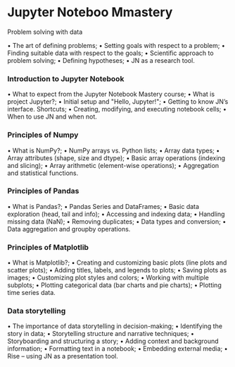 # Jupyter Noteboo Mmastery

Problem solving with data

• The art of defining problems;
• Setting goals with respect to а problem;
• Finding suitable data with respect to the goals;
• Scientific approach to problem solving;
• Defining hypotheses;
• JN as a research tool.

### Introduction to Jupyter Notebook

• What to expect from the Jupyter Notebook Mastery course;
• What is project Jupyter?;
• Initial setup and "Hello, Jupyter!";
• Getting to know JN’s interface. Shortcuts;
• Creating, modifying, and executing notebook cells;
• When to use JN and when not.

### Principles of Numpy

• What is NumPy?;
• NumPy arrays vs. Python lists;
• Array data types;
• Array attributes (shape, size and dtype);
• Basic array operations (indexing and slicing);
• Array arithmetic (element-wise operations);
• Aggregation and statistical functions.

### Principles of Pandas

• What is Pandas?;
• Pandas Series and DataFrames;
• Basic data exploration (head, tail and info);
• Accessing and indexing data;
• Handling missing data (NaN);
• Removing duplicates;
• Data types and conversion;
• Data aggregation and groupby operations.

### Principles of Matplotlib

• What is Matplotlib?;
• Creating and customizing basic plots (line plots and scatter plots);
• Adding titles, labels, and legends to plots;
• Saving plots as images;
• Customizing plot styles and colors;
• Working with multiple subplots;
• Plotting categorical data (bar charts and pie charts);
• Plotting time series data.

### Data storytelling

• The importance of data storytelling in decision-making;
• Identifying the story in data;
• Storytelling structure and narrative techniques;
• Storyboarding and structuring а story;
• Adding context and background information;
• Formatting text in а notebook;
• Embedding external media;
• Rise – using JN as a presentation tool.